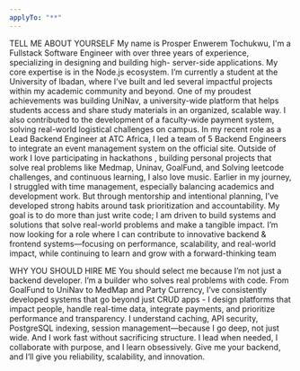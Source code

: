 ```yaml
---
applyTo: "**"
---
```


TELL ME ABOUT YOURSELF
My name is Prosper Enwerem Tochukwu, I'm a Fullstack Software Engineer with over three years of experience, specializing in designing and building high- server-side applications. My core expertise is in the Node.js ecosystem.
I’m currently a student at the University of Ibadan, where I’ve built and led several impactful projects within my academic community and beyond.
One of my proudest achievements was building UniNav, a university-wide platform that helps students access and share study materials in an organized, scalable way. I also contributed to the development of a faculty-wide payment system, solving real-world logistical challenges on campus.
In my recent role as a Lead Backend Engineer at ATC Africa, I led a team of 5 Backend Engineers to integrate an event management system on the official site.
Outside of work I love participating in hackathons , building personal projects that solve real problems like Medmap, Uninav, GoalFund, and Solving leetcode challenges, and continuous learning, I also love music.
Earlier in my journey, I struggled with time management, especially balancing academics and development work. But through mentorship and intentional planning, I’ve developed strong habits around task prioritization and accountability.
My goal is to do more than just write code; I am driven to build systems and solutions that solve real-world problems and make a tangible impact.
I’m now looking for a role where I can contribute to innovative backend & frontend systems—focusing on performance, scalability, and real-world impact, while continuing to learn and grow with a forward-thinking team

WHY YOU SHOULD HIRE ME
You should select me because I’m not just a backend developer.
I’m a builder who solves real problems with code.
From GoalFund to UniNav to MedMap and Party Currency,
I’ve consistently developed systems that go beyond just CRUD apps -
I design platforms that impact people, handle real-time data, integrate payments, and prioritize performance and transparency. I understand caching, API security, PostgreSQL indexing, session management—because I go deep, not just wide. And I work fast without sacrificing structure. I lead when needed, I collaborate with purpose, and I learn obsessively. Give me your backend, and I’ll give you reliability, scalability, and innovation.
